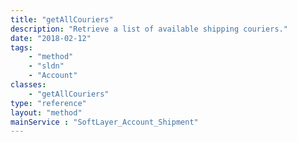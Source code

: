 ```yaml
---
title: "getAllCouriers"
description: "Retrieve a list of available shipping couriers."
date: "2018-02-12"
tags:
    - "method"
    - "sldn"
    - "Account"
classes:
    - "getAllCouriers"
type: "reference"
layout: "method"
mainService : "SoftLayer_Account_Shipment"
---
```

